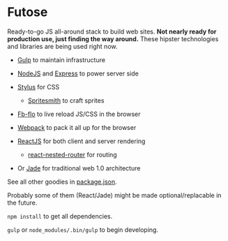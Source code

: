 # Futose

Ready-to-go JS all-around stack to build web sites. **Not nearly ready for production use, just finding the way around.** These  hipster technologies and libraries are being used right now.

- [Gulp](http://gulpjs.com/) to maintain infrastructure
- [NodeJS](http://nodejs.org/) and [Express](http://expressjs.com) to power server side
- [Stylus](http://learnboost.github.io/stylus/) for CSS
  - [Spritesmith](https://github.com/Ensighten/spritesmith) to craft sprites
- [Fb-flo](https://github.com/facebook/fb-flo) to live reload JS/CSS in the browser
- [Webpack](http://webpack.github.io/) to pack it all up for the browser

- [ReactJS](http://facebook.github.io/react/) for both client and server rendering
  - [react-nested-router](https://github.com/rpflorence/react-nested-router) for routing
- Or [Jade](http://jade-lang.com/) for traditional web 1.0 architecture

See all other goodies in [package.json](./package.json).

Probably some of them (React/Jade) might be made optional/replacable in the future.

`npm install` to get all dependencies.

`gulp` or `node_modules/.bin/gulp` to begin developing.
